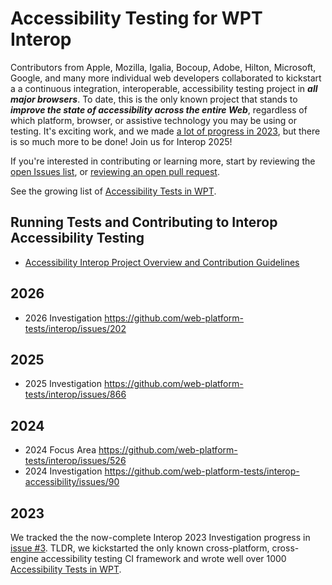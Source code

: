 # Accessibility Testing for WPT Interop

Contributors from Apple, Mozilla, Igalia, Bocoup, Adobe, Hilton, Microsoft, Google, and many more individual web developers collaborated to kickstart a a continuous integration, interoperable, accessibility testing project in _**all major browsers**_. To date, this is the only known project that stands to _**improve the state of accessibility across the entire Web**_, regardless of which platform, browser, or assistive technology you may be using or testing. It's exciting work, and we made [a lot of progress in 2023](https://github.com/web-platform-tests/interop-accessibility/issues/3), but there is so much more to be done! Join us for Interop 2025!

If you're interested in contributing or learning more, start by reviewing the [open Issues list](https://github.com/web-platform-tests/interop-accessibility/issues), or [reviewing an open pull request](https://github.com/search?q=repo%3Aweb-platform-tests%2Fwpt+is%3Aopen+label%3Awai-aria%2Caccname%2Chtml-aam%2Cgraphics-aria%2Cgraphics-aam%2Cgraphics-aria%2Cdpub-aam%2Cdpub-aria%2Csvg-aam%2Csvg-aria&type=pullrequests).

See the growing list of [Accessibility Tests in WPT](https://wpt.fyi/results/?label=master&label=experimental&aligned&q=label%3Aaccessibility).

## Running Tests and Contributing to Interop Accessibility Testing
- [Accessibility Interop Project Overview and Contribution Guidelines](https://github.com/web-platform-tests/interop-accessibility/wiki/Accessibility-Interop-Project-Overview-and-Contribution-Guidelines)

## 2026

- 2026 Investigation https://github.com/web-platform-tests/interop/issues/202

## 2025

- 2025 Investigation https://github.com/web-platform-tests/interop/issues/866

## 2024

- 2024 Focus Area https://github.com/web-platform-tests/interop/issues/526
- 2024 Investigation https://github.com/web-platform-tests/interop-accessibility/issues/90

## 2023

We tracked the the now-complete Interop 2023 Investigation progress in [issue #3](https://github.com/web-platform-tests/interop-accessibility/issues/3). TLDR, we kickstarted the only known cross-platform, cross-engine accessibility testing CI framework and wrote well over 1000 [Accessibility Tests in WPT](https://wpt.fyi/results/?label=master&label=experimental&aligned&q=label%3Aaccessibility). 
